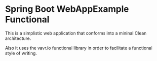 # Spring Boot WebAppExample Functional
This is a simplistic web application that conforms into a mininal Clean architecture.

Also it uses the vavr.io functional library in order to facilitate a functional style of writing. 
 
